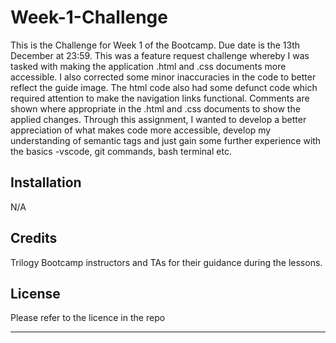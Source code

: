 # Week-1-Challenge
This is the Challenge for Week 1 of the Bootcamp. Due date is the 13th December at 23:59. This was a feature request challenge
whereby I was tasked with making the application .html and .css documents more accessible. I also corrected some minor inaccuracies in the 
code to better reflect the guide image. The html code also had some defunct code which required attention to make the navigation links functional. Comments are shown where appropriate in the .html and .css documents to show the applied changes. Through this assignment, I wanted to develop a better appreciation of what makes code more accessible, develop my understanding of semantic tags and just gain some further experience with the basics -vscode, git commands, bash terminal etc. 
## Installation

N/A

## Credits
Trilogy Bootcamp instructors and TAs for their guidance during the lessons. 

## License

Please refer to the licence in the repo

---

